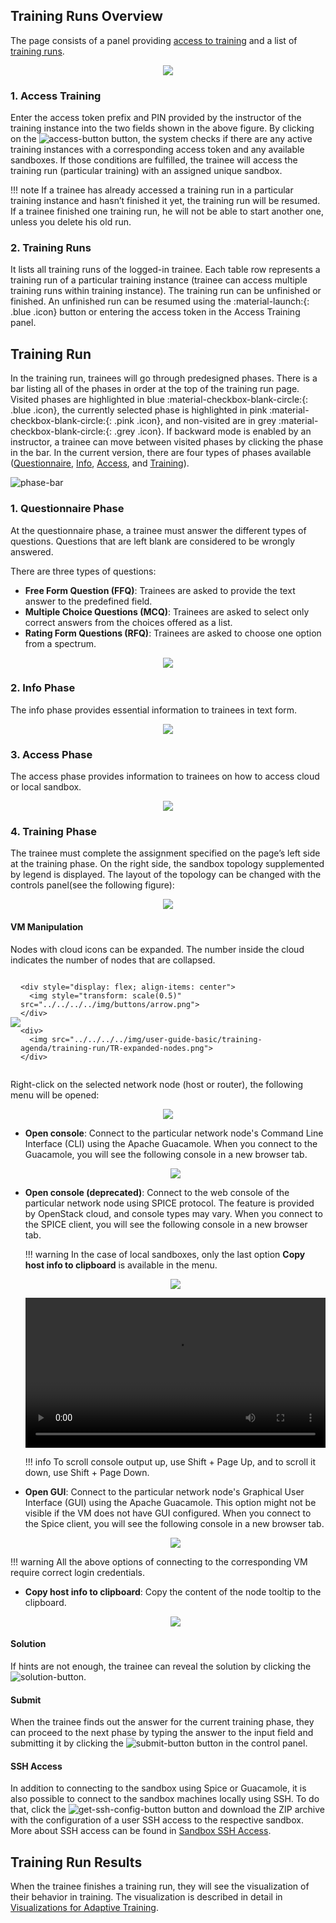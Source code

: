 ## Training Runs Overview
The page consists of a panel providing [access to training](#1-access-training) and a list of [training runs](#2-training-runs).

<p align="center">
  <img src="../../../../img/user-guide-basic/training-agenda/training-run/TR-overview.png">
</p>

### 1. Access Training
Enter the access token prefix and PIN provided by the instructor of the training instance into the two fields shown in the above figure. By clicking on the ![access-button](../../../img/buttons/access-button.png) button, the system checks if there are any active training instances with a corresponding access token and any available sandboxes. If those conditions are fulfilled, the trainee will access the training run (particular training) with an assigned unique sandbox.

!!! note
    If a trainee has already accessed a training run in a particular training instance and hasn’t finished it yet, the training run will be resumed.
    If a trainee finished one training run, he will not be able to start another one, unless you delete his old run.

### 2. Training Runs
It lists all training runs of the logged-in trainee. Each table row represents a training run of a particular training instance (trainee can access multiple training runs within training instance). The training run can be unfinished or finished. An unfinished run can be resumed using the :material-launch:{: .blue .icon} button or entering the access token in the Access Training panel.

## Training Run

In the training run, trainees will go through predesigned phases. There is a bar listing all of the phases in order at the top of the training run page. Visited phases are highlighted in blue :material-checkbox-blank-circle:{: .blue .icon}, the currently selected phase is highlighted in pink :material-checkbox-blank-circle:{: .pink .icon}, and non-visited are in grey :material-checkbox-blank-circle:{: .grey .icon}. If backward mode is enabled by an instructor, a trainee can move between visited phases by clicking the phase in the bar. In the current version, there are four types of phases available ([Questionnaire](#1-questionnaire-phase), [Info](#2-info-phase), [Access](#3-access-phase), and [Training](#4-training-phase)).

![phase-bar](../../../img/user-guide-basic/training-agenda/training-run/adaptive/ATR-phase-bar.png)

### 1. Questionnaire Phase
At the questionnaire phase, a trainee must answer the different types of questions. Questions that are left blank are considered to be wrongly answered. 

There are three types of questions: 

* **Free Form Question (FFQ)**: Trainees are asked to provide the text answer to the predefined field. 
* **Multiple Choice Questions (MCQ)**: Trainees are asked to select only correct answers from the choices offered as a list.
* **Rating Form Questions (RFQ)**: Trainees are asked to choose one option from a spectrum. 

<p align="center">
  <img src="../../../../img/user-guide-basic/training-agenda/training-run/adaptive/ATR-questionnaire.png">
</p>

### 2. Info Phase
The info phase provides essential information to trainees in text form.

<p align="center">
  <img src="../../../../img/user-guide-basic/training-agenda/training-run/adaptive/ATR-info.png">
</p>

### 3. Access Phase
The access phase provides information to trainees on how to access cloud or local sandbox.

<p align="center">
  <img src="../../../../img/user-guide-basic/training-agenda/training-run/adaptive/ATR-access.png">
</p>

### 4. Training Phase 
The trainee must complete the assignment specified on the page’s left side at the training phase. On the right side, the sandbox topology supplemented by legend is displayed. The layout of the topology can be changed with the controls panel(see the following figure):

<p align="center">
  <img src="../../../../img/user-guide-basic/training-agenda/training-run/adaptive/ATR-training.png">
</p>

#### VM Manipulation
Nodes with cloud icons can be expanded. The number inside the cloud indicates the number of nodes that are collapsed.


<div style="display: flex; justify-content: space-evenly">
    <div style="display: flex; align-items: center">
      <img src="../../../../img/user-guide-basic/training-agenda/training-run/TR-collapsed-nodes.png">
    </div>

    <div style="display: flex; align-items: center">
      <img style="transform: scale(0.5)" src="../../../../img/buttons/arrow.png">
    </div>

    <div>
      <img src="../../../../img/user-guide-basic/training-agenda/training-run/TR-expanded-nodes.png">
    </div>
</div>


Right-click on the selected network node (host or router), the following menu will be opened:

<p align="center">
  <img src="../../../../img/user-guide-basic/training-agenda/training-run/TR-host-options.png">
</p>

* **Open console**: Connect to the particular network node's Command Line Interface (CLI) using the Apache Guacamole. When you connect to the Guacamole, you will see the following console in a new browser tab.

    <p align="center">
        <img src="../../../../img/user-guide-basic/training-agenda/training-run/TR-guacamole-cli.png">
    </p>

* **Open console (deprecated)**: Connect to the web console of the particular network node using SPICE protocol. The feature is provided by OpenStack cloud, and console types may vary. When you connect to the SPICE client, you will see the following console in a new browser tab.
    
    !!! warning
        In the case of local sandboxes, only the last option **Copy host info to clipboard** is available in the menu.

    <p align="center">
        <img src="../../../../img/user-guide-basic/training-agenda/training-run/TR-spice.png">
    </p>

    <video width="100%" height="auto" controls>
        <source src="../../../../img/user-guide-basic/training-agenda/training-run/how-to-connect-to-spice.mp4" type="video/mp4">
        Your browser does not support the video tag.
    </video>

    !!! info
        To scroll console output up, use Shift + Page Up, and to scroll it down, use Shift + Page Down.

* **Open GUI**: Connect to the particular network node's Graphical User Interface (GUI) using the Apache Guacamole. This option might not be visible if the VM does not have GUI configured. When you connect to the Spice client, you will see the following console in a new browser tab. 

    <p align="center">
        <img src="../../../../img/user-guide-basic/training-agenda/training-run/TR-guacamole-gui.png">
    </p>

!!! warning
    All the above options of connecting to the corresponding VM require correct login credentials.

* **Copy host info to clipboard**: Copy the content of the node tooltip to the clipboard.

   <p align="center">
        <img src="../../../../img/user-guide-basic/training-agenda/training-run/TR-host-info.png">
    </p>


#### Solution
If hints are not enough, the trainee can reveal the solution by clicking the ![solution-button](../../../img/buttons/solution-button.png).

#### Submit
When the trainee finds out the answer for the current training phase, they can proceed to the next phase by typing the answer to the input field and submitting it by clicking the ![submit-button](../../../img/buttons/submit-button.png) button in the control panel.

#### SSH Access
In addition to connecting to the sandbox using Spice or Guacamole, it is also possible to connect to the sandbox machines locally using SSH. To do that, click the ![get-ssh-config-button](../../../img/buttons/get-ssh-config-button.png) button and download the ZIP archive with the configuration of a user SSH access to the respective sandbox. More about SSH access can be found in [Sandbox SSH Access](../../../../user-guide-advanced/sandboxes/sandbox-access/#user-access).

## Training Run Results

When the trainee finishes a training run, they will see the visualization of their behavior in training. The visualization is described in detail in [Visualizations for Adaptive Training](../../visualizations/visualizations-for-adaptive/#for-trainees).

